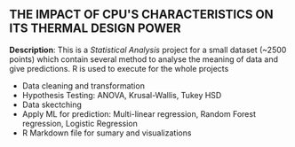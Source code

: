 ## THE IMPACT OF CPU'S CHARACTERISTICS ON ITS THERMAL DESIGN POWER

**Description**: This is a *Statistical Analysis* project for a small dataset (~2500 points) which contain several method to analyse the meaning of data and give predictions. R is used to execute for the whole projects 


- Data cleaning and transformation
- Hypothesis Testing: ANOVA, Krusal-Wallis, Tukey HSD
- Data skectching
- Apply ML for prediction: Multi-linear regression, Random Forest regression, Logistic Regression
- R Markdown file for sumary and visualizations